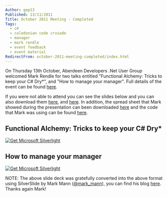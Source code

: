 ```yaml
---
Author: gep13
Published: 13/11/2011
Title: October 2011 Meeting - Completed
Tags:
  - c#
  - caledonian code crusade
  - manager
  - mark rendle
  - event feedback
  - event material
RedirectFrom: october-2011-meeting-completed/index.html
---
```


On Thursday 13th October, Aberdeen Developers .Net User Group welcomed Mark Rendle for two talks entitled "Functional Alchemy: Tricks to keep your C# Dry*", and "How to manage your manager". Full details of the event can be found [here](https://adnuguk-oct2011.eventbrite.com/).

If you were not able to attend you can see the slides below and you can also download them [here](https://www.aberdeendevelopers.co.uk/Uploads/Meetings/FunctionalAlchemy.pptx), and [here](https://www.aberdeendevelopers.co.uk/Uploads/Meetings/How%20To%20Manage%20Your%20Manager.pptx). In addition, the spread sheet that Mark showed during the presentation can been downloaded [here](https://www.aberdeendevelopers.co.uk/Uploads/Meetings/HTMYM-TimeAndMotion.xlsx) and the code that Mark was using can be found [here](https://github.com/markrendle/functionalalchemy).

## Functional Alchemy: Tricks to keep your C# Dry*

[ ![Get Microsoft Silverlight](https://go.microsoft.com/fwlink/?LinkId=161376) ](https://go.microsoft.com/fwlink/?LinkID=149156&v=4.0.50401.0)

## How to manage your manager

[ ![Get Microsoft Silverlight](https://go.microsoft.com/fwlink/?LinkId=161376) ](https://go.microsoft.com/fwlink/?LinkID=149156&v=4.0.50401.0)

NOTE: The above slide deck was gratefully converted into the above format using SilverSlide by Mark Mann ([@mark_mann](https://twitter.com/#!/@mark_mann)), you can find his blog [here](https://blog.mark-mann.co.uk/). Thanks again Mark!
